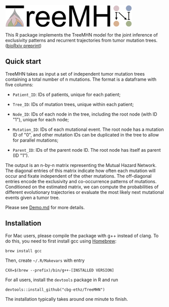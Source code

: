 <div align="left">
  <img src="https://github.com/cbg-ethz/TreeMHN/blob/main/figures/TreeMHN_Logo.png", width="400px">
</div>
<p></p>

This R package implements the TreeMHN model for the joint inference of exclusivity patterns and recurrent trajectories from tumor mutation trees. ([bioRxiv preprint](https://doi.org/10.1101/2021.11.04.467347))

## Quick start

TreeMHN takes as input a set of independent tumor mutation trees containing a total number of n mutations. The format is a dataframe with five columns:

- `Patient_ID`: IDs of patients, unique for each patient;

- `Tree_ID`: IDs of mutation trees, unique within each patient;

- `Node_ID`: IDs of each node in the tree, including the root node (with ID "1"), unique for each node;

- `Mutation_ID`: IDs of each mutational event. The root node has a mutation ID of "0", and other mutation IDs can be duplicated in the tree to allow for parallel mutations;

- `Parent_ID`: IDs of the parent node ID. The root node has itself as parent (ID "1").

The output is an n-by-n matrix representing the Mutual Hazard Network. The diagonal entries of this matrix indicate how often each mutation will occur and fixate independent of the other mutations. The off-diagonal entries encode the exclusivity and co-occurrence patterns of mutations. Conditioned on the estimated matrix, we can compute the probabilities of different evolutionary trajectories or evaluate the most likely next mutational events given a tumor tree.

Please see [Demo.md](https://github.com/cbg-ethz/TreeMHN/blob/main/Example/Demo.md) for more details.

## Installation

For Mac users, please compile the package with g++ instead of clang. To do this, you need to first install gcc using [Homebrew](https://formulae.brew.sh/formula/gcc):

```
brew install gcc
```

Then, create `~/.R/Makevars` with entry

```
CXX=$(brew --prefix)/bin/g++-[INSTALLED VERSION]
```

For all users, install the `devtools` package in R and run

```
devtools::install_github("cbg-ethz/TreeMHN")
```

The installation typically takes around one minute to finish.

